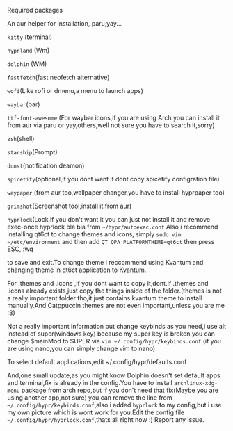 Required packages 

An aur helper for installation, paru,yay...

```kitty``` (terminal)

```hyprland``` (Wm)

```dolphin``` (WM)

```fastfetch```(fast neofetch alternative)

```wofi```(Like rofi or dmenu,a menu to launch apps)

```waybar```(bar)

```ttf-font-awesome``` (For waybar icons,if you are using Arch you can install it from aur via paru or yay,others,well not sure you have to search it,sorry)

```zsh```(shell)

```starship```(Prompt)

```dunst```(notification deamon)

```spicetify```(optional,if you dont want it dont copy spicetify configration file)

```waypaper``` (from aur too,wallpaper changer,you have to install hyprpaper too)

```grimshot```(Screenshot tool,install it from aur)

```hyprlock```(Lock,if you don't want it you can just not install it and remove exec-once hyprlock bla bla from ```~/hypr/autoexec.conf``` 
Also i recommend installing qt6ct to change themes and icons, simply ```sudo vim ~/etc/environment``` and then add ```QT_QPA_PLATFORMTHEME=qt6ct``` then press ESC, :wq 

to save and exit.To change theme i reccommend using Kvantum and changing theme in qt6ct application to Kvantum. 

For .themes and .icons ,if you dont want to copy it,dont.If .themes and .icons already exists,just copy the things inside of the folder.(themes is not a really important 
folder tho,it just contains kvantum theme to install manually.And Catppuccin themes are not even important,unless you are me :3)

Not a really important information but change keybinds as you need,i use alt instead of super(windows key) because my super key is broken,you can change $mainMod to SUPER via ```vim ~/.config/hypr/keybinds.conf``` (if you are using nano,you can simply change vim to nano)

To select default applications,edit ~/.config/hypr/defaults.conf

And,one small update,as you might know Dolphin doesn't set default apps and terminal,fix is already in the config.You have to install ```archlinux-xdg-menu``` package from arch repo,but if you don't need that fix(Maybe you are using another app,not sure) you can remove the line from ```~/.config/hypr/keybinds.conf```,also i added ```hyprlock``` to my config,but i use my own picture which is wont work for you.Edit the config file ```~/.config/hypr/hyprlock.conf```,thats all right now :)
Report any issue.
